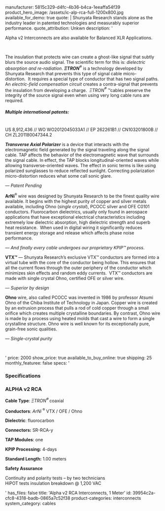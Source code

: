 manufacturer: 5815c329-d4fc-4b36-b4ca-1eeaffa54f39
product_hero_image: /assets/ic-alp-rca-full-1200x800.jpg
available_for_demo: true
quote: |
  Shunyata Research stands alone as the industry leader in
  patented technologies and measurably superior performance.
quote_attribution: Unkwn
description: '<p>Alpha v2 Interconnects are also available for Balanced XLR Applications.</p><p><br></p><p>The insulation that protects wire can create a ghost-like signal that subtly blurs the source audio signal. The scientific term for this is:&nbsp;<i>dielectric absorption and re-radiation</i>.&nbsp;<b><i>ΞTRON<sup>®</sup></i></b>&nbsp;is a technology developed by Shunyata Research that prevents this type of signal cable micro-distortion.&nbsp;&nbsp;It&nbsp;requires a special type of conductor that has two signal paths. An&nbsp;<i>electric-field compensation circuit</i>&nbsp;creates a contra-signal that prevents the insulation from developing a charge.&nbsp;&nbsp;<i>ΞTRON<b><sup>®</sup></b>&nbsp;</i>™cables preserve the integrity of the source signal even when using very long cable runs are required.</p><h5>Multiple international patents:</h5><p><br>US 8,912,436 // WO WO2012045033A1 // EP 262261B1 // CN103201800B // CH ZL201180047344.2</p><p><b><i>Transverse Axial Polarizer</i></b>&nbsp;is a device that interacts with the electromagnetic field generated by the signal traveling along the signal cable. ‌‌TAP affects the behavior of the electromagnetic wave that surrounds the signal cable. In effect, the ‌‌TAP blocks longitudinal-oriented waves while allowing transverse-oriented waves. The effect in sonic terms is like using polarized sunglasses to reduce reflected sunlight. Correcting polarization micro-distortion reduces what some call sonic glare.&nbsp;</p><p>—<i>&nbsp;Patent Pending</i></p><p><strong>‌‌ArNi</strong><sup>®&nbsp;</sup>wire was designed by Shunyata Research to be the finest quality wire available. It begins with the highest purity of copper and silver metals available, including Ohno (<em>single crystal</em>), PCOCC silver and OFE C0101 conductors.&nbsp;Fluorocarbon dielectrics, usually only found in aerospace applications that have exceptional electrical characteristics including extremely low dielectric absorption, high dielectric strength and superb heat resistance.&nbsp;&nbsp;When used in digital wiring it significantly reduces transient energy storage and release which affects phase noise performance.</p><p><i>— And finally every cable undergoes our proprietary KPIP™ process</i>.</p><p><strong>VTX™</strong>&nbsp;— Shunyata Research’s exclusive VTX™ conductors are formed into a virtual tube with the core of the conductor being hollow. This ensures that all the current flows through the outer periphery of the conductor which minimizes skin effects and random eddy currents.&nbsp; VTX™ conductors are made with single crystal Ohno, certified OFE or silver wire.</p><p>—&nbsp;<i>Superior by design</i></p><p>‌<strong>Ohno</strong>&nbsp;wire, also called ‌PCOCC was invented in 1986 by professor Atsumi ‌Ohno of the Chiba Institute of Technology in Japan. Copper wire is created by an extrusion process that pulls a rod of cold copper through a small orifice which creates multiple crystalline boundaries. By contrast, ‌‌Ohno wire is made by a process using heated molds that cast a wire to form a single crystalline structure. ‌‌Ohno wire is well known for its exceptionally pure, grain-free sonic qualities.</p><p>—&nbsp;<i>Single-crystal purity</i></p><p>&nbsp;<br></p>'
price: 2000
show_price: true
available_to_buy_online: true
shipping: 25
monthly_featuree: false
specs: '<h3>Specifications</h3><h3>ALPHA v2 RCA</h3><p><strong>Cable Type</strong>:&nbsp;<i>ΞTRON<b><sup>®&nbsp;</sup></b></i>coaxial</p><p><strong>Conductors</strong>:&nbsp;<i>ArNi&nbsp;</i><sup>®</sup>&nbsp;VTX / OFE / Ohno</p><p><strong>Dielectric</strong>: fluorocarbon</p><p><strong>Connectors:</strong>&nbsp;SR-RCA-y</p><p><strong>TAP Modules</strong>: one</p><p><strong>KPIP Processing:</strong>&nbsp;4-days</p><p><strong>Standard Length:</strong>&nbsp;1.00 meters</p><p><strong>Safety Assurance</strong></p><p>Continuity and polarity tests – by two technicians<br>HiPOT tests insulation breakdown @ 1,200 VAC</p>'
has_files: false
title: 'Alpha v2 RCA Interconnects, 1 Meter'
id: 39954c2a-cfc8-4318-badb-0865a7c52f38
product-categories: interconnects
system_category: cables
